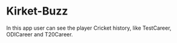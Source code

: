 # Kirket-Buzz
In this app user can see the player Cricket history, like TestCareer, ODICareer and T20Career.
